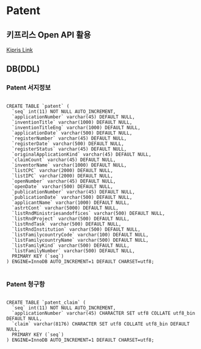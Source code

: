 # Patent

## 키프리스 Open API 활용
[Kipris Link](http://www.kipris.or.kr/khome/main.jsp "Kipris link")

## DB(DDL)

### Patent 서지정보 
<pre>
<code>
CREATE TABLE `patent` (
  `seq` int(11) NOT NULL AUTO_INCREMENT,
  `applicationNumber` varchar(45) DEFAULT NULL,
  `inventionTitle` varchar(1000) DEFAULT NULL,
  `inventionTitleEng` varchar(1000) DEFAULT NULL,
  `applicationDate` varchar(500) DEFAULT NULL,
  `registerNumber` varchar(45) DEFAULT NULL,
  `registerDate` varchar(500) DEFAULT NULL,
  `registerStatus` varchar(45) DEFAULT NULL,
  `originalApplicationKind` varchar(45) DEFAULT NULL,
  `claimCount` varchar(45) DEFAULT NULL,
  `inventorName` varchar(1000) DEFAULT NULL,
  `listCPC` varchar(2000) DEFAULT NULL,
  `listIPC` varchar(2000) DEFAULT NULL,
  `openNumber` varchar(45) DEFAULT NULL,
  `openDate` varchar(500) DEFAULT NULL,
  `publicationNumber` varchar(45) DEFAULT NULL,
  `publicationDate` varchar(500) DEFAULT NULL,
  `applicantName` varchar(1000) DEFAULT NULL,
  `astrtCont` varchar(5000) DEFAULT NULL,
  `listRndMinistriesandoffices` varchar(500) DEFAULT NULL,
  `listRndProject` varchar(500) DEFAULT NULL,
  `listRndTask` varchar(500) DEFAULT NULL,
  `listRndInstitution` varchar(500) DEFAULT NULL,
  `listFamilycountryCode` varchar(100) DEFAULT NULL,
  `listFamilycountryName` varchar(500) DEFAULT NULL,
  `listFamilyKind` varchar(500) DEFAULT NULL,
  `listFamilyNumber` varchar(500) DEFAULT NULL,
  PRIMARY KEY (`seq`)
) ENGINE=InnoDB AUTO_INCREMENT=1 DEFAULT CHARSET=utf8;
</code>
</pre>

### Patent 청구항
<pre>
<code>
CREATE TABLE `patent_claim` (
  `seq` int(11) NOT NULL AUTO_INCREMENT,
  `applicationNumber` varchar(45) CHARACTER SET utf8 COLLATE utf8_bin DEFAULT NULL,
  `claim` varchar(8176) CHARACTER SET utf8 COLLATE utf8_bin DEFAULT NULL,
  PRIMARY KEY (`seq`)
) ENGINE=InnoDB AUTO_INCREMENT=1 DEFAULT CHARSET=utf8;
</code>
</pre>
